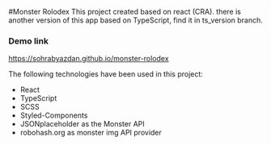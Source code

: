 #Monster Rolodex
This project created based on react (CRA). there is another version of this app based on TypeScript, find it in ts_version branch.

### Demo link
https://sohrabyazdan.github.io/monster-rolodex

The following technologies have been used in this project:
 - React
 - TypeScript
 - SCSS
 - Styled-Components
 - JSONplaceholder as the Monster API
 - robohash.org as monster img API provider

